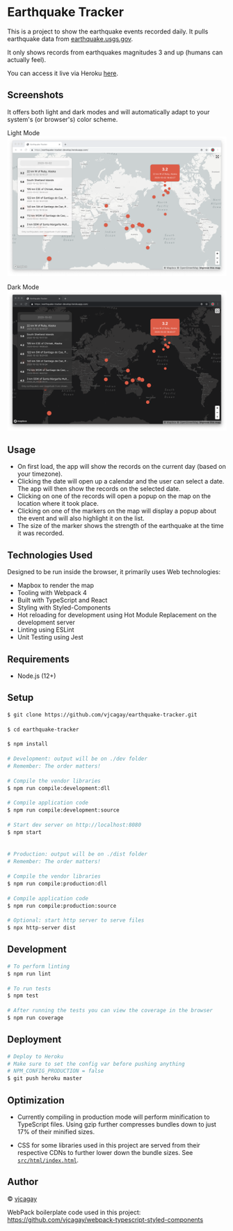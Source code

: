 # Earthquake Tracker

This is a project to show the earthquake events recorded daily. It pulls earthquake data from [earthquake.usgs.gov](https://earthquake.usgs.gov/).

It only shows records from earthquakes magnitudes 3 and up (humans can actually feel).

You can access it live via Heroku [here](https://earthquake-tracker-develop.herokuapp.com/).

## Screenshots

It offers both light and dark modes and will automatically adapt to your system's (or browser's) color scheme.

Light Mode
![Light Mode](img/light.png)

Dark Mode
![Dark Mode](img/dark.png)

## Usage

- On first load, the app will show the records on the current day (based on your timezone).
- Clicking the date will open up a calendar and the user can select a date. The app will then show the records on the selected date.
- Clicking on one of the records will open a popup on the map on the location where it took place.
- Clicking on one of the markers on the map will display a popup about the event and will also highlight it on the list.
- The size of the marker shows the strength of the earthquake at the time it was recorded.

## Technologies Used

Designed to be run inside the browser, it primarily uses Web technologies:

- Mapbox to render the map
- Tooling with Webpack 4
- Built with TypeScript and React
- Styling with Styled-Components
- Hot reloading for development using Hot Module Replacement on the development server
- Linting using ESLint
- Unit Testing using Jest

## Requirements

- Node.js (12+)

## Setup

```bash
$ git clone https://github.com/vjcagay/earthquake-tracker.git

$ cd earthquake-tracker

$ npm install

# Development: output will be on ./dev folder
# Remember: The order matters!

# Compile the vendor libraries
$ npm run compile:development:dll

# Compile application code
$ npm run compile:development:source

# Start dev server on http://localhost:8080
$ npm start


# Production: output will be on ./dist folder
# Remember: The order matters!

# Compile the vendor libraries
$ npm run compile:production:dll

# Compile application code
$ npm run compile:production:source

# Optional: start http server to serve files
$ npx http-server dist
```

## Development

```bash
# To perform linting
$ npm run lint

# To run tests
$ npm test

# After running the tests you can view the coverage in the browser
$ npm run coverage
```

## Deployment

```bash
# Deploy to Heroku
# Make sure to set the config var before pushing anything
# NPM_CONFIG_PRODUCTION = false
$ git push heroku master
```

## Optimization

- Currently compiling in production mode will perform minification to TypeScript files. Using gzip further compresses bundles down to just 17% of their minified sizes.

- CSS for some libraries used in this project are served from their respective CDNs to further lower down the bundle sizes. See [`src/html/index.html`](src/html/index.html).

## Author

© [vjcagay](https://github.com/vjcagay)

WebPack boilerplate code used in this project: https://github.com/vjcagay/webpack-typescript-styled-components
